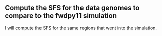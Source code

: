 ## Compute the SFS for the data genomes to compare to the fwdpy11 simulation


I will compute the SFS for the same regions that went into the simulation.
